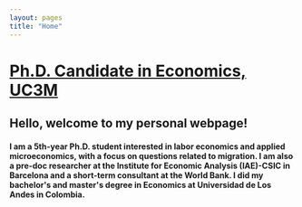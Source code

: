 ```yaml
---
layout: pages
title: "Home"
---
```


# [Ph.D. Candidate in Economics, UC3M](http://economics.uc3m.es/personal/delgado-prieto/)

## Hello, welcome to my personal webpage! 

#### I am a 5th-year Ph.D. student interested in labor economics and applied microeconomics, with a focus on questions related to migration. I am also a pre-doc researcher at the Institute for Economic Analysis (IAE)-CSIC in Barcelona and a short-term consultant at the World Bank. I did my bachelor's and master's degree in Economics at Universidad de Los Andes in Colombia. 
